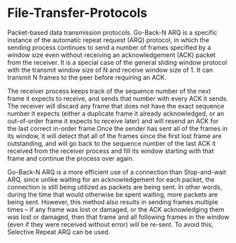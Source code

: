 # File-Transfer-Protocols
Packet-based data transmission protocols.
Go-Back-N ARQ is a specific instance of the automatic repeat request (ARQ) protocol, in which the sending process continues to send a number of frames specified by a window size even without receiving an acknowledgement (ACK) packet from the receiver. It is a special case of the general sliding window protocol with the transmit window size of N and receive window size of 1. It can transmit N frames to the peer before requiring an ACK.

The receiver process keeps track of the sequence number of the next frame it expects to receive, and sends that number with every ACK it sends. The receiver will discard any frame that does not have the exact sequence number it expects (either a duplicate frame it already acknowledged, or an out-of-order frame it expects to receive later) and will resend an ACK for the last correct in-order frame.Once the sender has sent all of the frames in its window, it will detect that all of the frames since the first lost frame are outstanding, and will go back to the sequence number of the last ACK it received from the receiver process and fill its window starting with that frame and continue the process over again.

Go-Back-N ARQ is a more efficient use of a connection than Stop-and-wait ARQ, since unlike waiting for an acknowledgement for each packet, the connection is still being utilized as packets are being sent. In other words, during the time that would otherwise be spent waiting, more packets are being sent. However, this method also results in sending frames multiple times – if any frame was lost or damaged, or the ACK acknowledging them was lost or damaged, then that frame and all following frames in the window (even if they were received without error) will be re-sent. To avoid this, Selective Repeat ARQ can be used.
